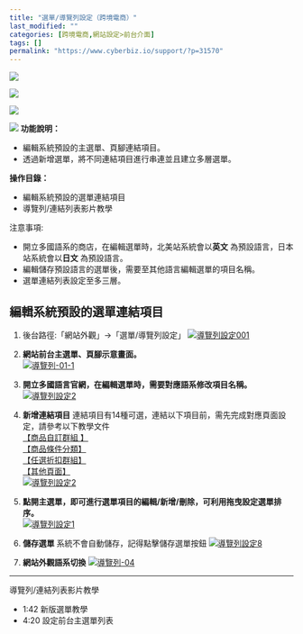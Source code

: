 ```yaml
---
title: "選單/導覽列設定（跨境電商）"
last_modified: ""
categories: [跨境電商,網站設定>前台介面]
tags: []
permalink: "https://www.cyberbiz.io/support/?p=31570"
---
```


![](https://www.cyberbiz.io/support/wp-content/uploads/適用站別.png)

[![](https://www.cyberbiz.io/support/wp-content/uploads/北美站.png)](https://www.cyberbiz.io/support/?page_id=9206)

[![](https://www.cyberbiz.io/support/wp-content/uploads/日本站.png)](https://www.cyberbiz.io/support/?page_id=33456)

![](https://www.cyberbiz.io/support/wp-content/uploads/2021/09/wp-主視覺bar-1024x321.png) **功能說明：**  

* 編輯系統預設的主選單、頁腳連結項目。 
* 透過新增選單，將不同連結項目進行串連並且建立多層選單。 

**操作目錄：**

* 編輯系統預設的選單連結項目
* 導覽列/連結列表影片教學

注意事項:  

* 開立多國語系的商店，在編輯選單時，北美站系統會以**英文** 為預設語言，日本站系統會以**日文** 為預設語言。
* 編輯儲存預設語言的選單後，需要至其他語言編輯選單的項目名稱。
* 選單連結列表設定至多三層。



##  編輯系統預設的選單連結項目




1. 後台路徑:「網站外觀」→「選單/導覽列設定」  [![導覽列設定001](https://www.cyberbiz.io/support/wp-content/uploads/導覽列設定001.png)](https://www.cyberbiz.io/support/wp-content/uploads/導覽列設定001.png)


2. **網站前台主選單、頁腳示意畫面。**   
[![導覽列-01-1](https://www.cyberbiz.io/support/wp-content/uploads/導覽列-01-1.jpg)](https://www.cyberbiz.io/support/wp-content/uploads/導覽列-01-1.jpg)



3. **開立多國語言官網，在編輯選單時，需要對應語系修改項目名稱。**   
[![導覽列設定2](https://www.cyberbiz.io/support/wp-content/uploads/導覽列設定2.png)](https://www.cyberbiz.io/support/wp-content/uploads/導覽列設定2.png)



4. **新增連結項目**
連結項目有14種可選，連結以下項目前，需先完成對應頁面設定，請參考以下教學文件  
[【商品自訂群組 】](https://www.cyberbiz.io/support/?p=31938#c)  
[【商品條件分類】](https://www.cyberbiz.io/support/?p=31938#a)  
[【任選折扣群組】](https://www.cyberbiz.io/support/?p=7316)  
[ 【其他頁面】](https://www.loom.com/embed/bc89c504ed814289ba926dcdfedeecc9)  
[![導覽列設定2](https://www.cyberbiz.io/support/wp-content/uploads/導覽列設定9.png)](https://www.cyberbiz.io/support/wp-content/uploads/導覽列設定9.png)  

5. **點開主選單，即可進行選單項目的編輯/新增/刪除，可利用拖曳設定選單排序。**   
[![導覽列設定1](https://www.cyberbiz.io/support/wp-content/uploads/導覽列設定1.png)](https://www.cyberbiz.io/support/wp-content/uploads/導覽列設定1.png)



6. **儲存選單**
系統不會自動儲存，記得點擊儲存選單按鈕 [![導覽列設定8](https://www.cyberbiz.io/support/wp-content/uploads/導覽列設定8.png)](https://www.cyberbiz.io/support/wp-content/uploads/導覽列設定8.png)

7. **網站外觀語系切換**
[![導覽列-04](https://www.cyberbiz.io/support/wp-content/uploads/導覽列-04.jpg)](https://www.cyberbiz.io/support/wp-content/uploads/導覽列-04.jpg)  

* * *


導覽列/連結列表影片教學  


* 1:42 新版選單教學
* 4:20 設定前台主選單列表



